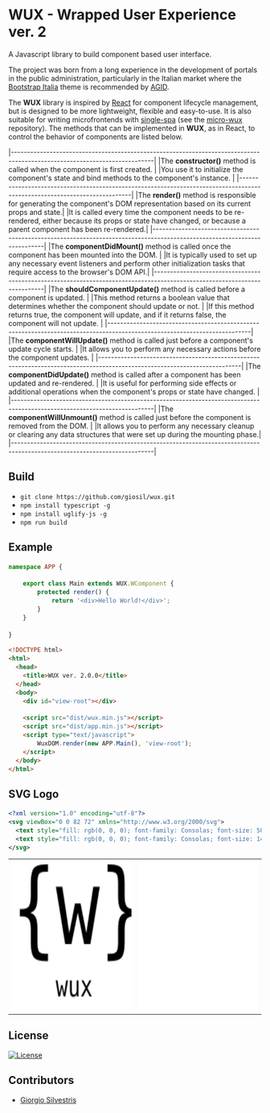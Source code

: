# WUX - Wrapped User Experience ver. 2

A Javascript library to build component based user interface.

The project was born from a long experience in the development of portals in the public administration, particularly in the Italian market where the [Bootstrap Italia](https://italia.github.io/bootstrap-italia) theme is recommended by [AGID](https://www.agid.gov.it).

The **WUX** library is inspired by [React](https://react.dev) for component lifecycle management, but is designed to be more lightweight, flexible and easy-to-use.
It is also suitable for writing microfrontends with [single-spa](https://single-spa.js.org/) (see the [micro-wux](https://github.com/giosil/micro-wux) repository).
The methods that can be implemented in **WUX**, as in React, to control the behavior of components are listed below.

|--------------------------------------------------------------------------------------------------------------------------|
|The **constructor()** method is called when the component is first created.                                               |
|You use it to initialize the component's state and bind methods to the component's instance.                              |
|--------------------------------------------------------------------------------------------------------------------------|
|The **render()** method is responsible for generating the component's DOM representation based on its current props and state.|
|It is called every time the component needs to be re-rendered, either because its props or state have changed, or because a parent component has been re-rendered.|
|--------------------------------------------------------------------------------------------------------------------------|
|The **componentDidMount()** method is called once the component has been mounted into the DOM.                            |
|It is typically used to set up any necessary event listeners and perform other initialization tasks that require access to the browser's DOM API.|
|--------------------------------------------------------------------------------------------------------------------------|
|The **shouldComponentUpdate()** method is called before a component is updated.                                           |
|This method returns a boolean value that determines whether the component should update or not.                           |
|If this method returns true, the component will update, and if it returns false, the component will not update.           |
|--------------------------------------------------------------------------------------------------------------------------|
|The **componentWillUpdate()** method is called just before a component's update cycle starts.                             |
|It allows you to perform any necessary actions before the component updates.                                              |
|--------------------------------------------------------------------------------------------------------------------------|
|The **componentDidUpdate()** method is called after a component has been updated and re-rendered.                         |
|It is useful for performing side effects or additional operations when the component's props or state have changed.       |
|--------------------------------------------------------------------------------------------------------------------------|
|The **componentWillUnmount()** method is called just before the component is removed from the DOM.                        |
|It allows you to perform any necessary cleanup or clearing any data structures that were set up during the mounting phase.|
|--------------------------------------------------------------------------------------------------------------------------|

## Build

- `git clone https://github.com/giosil/wux.git`
- `npm install typescript -g`
- `npm install uglify-js -g`
- `npm run build`

## Example

```typescript
namespace APP {

    export class Main extends WUX.WComponent {
        protected render() {
            return '<div>Hello World!</div>';
        }
    }

}
```

```html
<!DOCTYPE html>
<html>
  <head>
    <title>WUX ver. 2.0.0</title>
  </head>
  <body>
    <div id="view-root"></div>

    <script src="dist/wux.min.js"></script>
    <script src="dist/app.min.js"></script>
    <script type="text/javascript">
        WuxDOM.render(new APP.Main(), 'view-root');
    </script>
  </body>
</html>
```

## SVG Logo

```xml
<?xml version="1.0" encoding="utf-8"?>
<svg viewBox="0 0 82 72" xmlns="http://www.w3.org/2000/svg">
  <text style="fill: rgb(0, 0, 0); font-family: Consolas; font-size: 50px;" x="0" y="40">{&#x00B5;}</text>
  <text style="fill: rgb(0, 0, 0); font-family: Consolas; font-size: 14px;" x="7" y="65">micro-wux</text>
</svg>
```

<table>
  <tr>
    <td><img src="wux-black.svg" width="300" height="300"></td>
    <td><img src="wux-white.svg" width="300" height="300"></td>
  </tr>
</table>

## License

[![License](https://img.shields.io/badge/License-Apache_2.0-blue.svg)](https://opensource.org/licenses/Apache-2.0)

## Contributors

* [Giorgio Silvestris](https://github.com/giosil)
